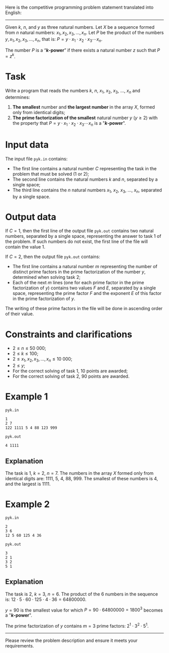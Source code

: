 Here is the competitive programming problem statement translated into English:

---

Given $k$, $n$, and $y$ as three natural numbers.
Let $X$ be a sequence formed from $n$ natural numbers: $x_1, x_2, x_3, \ldots, x_n$.
Let $P$ be the product of the numbers $y, x_1, x_2, x_3, \ldots, x_n$, that is: $P = y \cdot x_1 \cdot x_2 \cdot x_3 \cdots x_n$.

The number $P$ is a “**$k$-power**” if there exists a natural number $z$ such that $P = z^k$.

# Task

Write a program that reads the numbers $k$, $n$, $x_1$, $x_2$, $x_3$, $\ldots$, $x_n$ and determines:
1. **The smallest** number and **the largest number** in the array $X$, formed only from identical digits;
2. **The prime factorization of the smallest** natural number $y$ ($y \geq 2$) with the property that $P = y \cdot x_1 \cdot x_2 \cdot x_3 \cdots x_n$ is a "**$k$-power**".

# Input data

The input file `pyk.in` contains:
* The first line contains a natural number $C$ representing the task in the problem that must be solved ($1$ or $2$);
* The second line contains the natural numbers $k$ and $n$, separated by a single space;
* The third line contains the $n$ natural numbers $x_1$, $x_2$, $x_3$, $\ldots$, $x_n$, separated by a single space.

# Output data

If $C = 1$, then the first line of the output file `pyk.out` contains two natural numbers, separated by a single space, representing the answer to task $1$ of the problem. If such numbers do not exist, the first line of the file will contain the value $1$.

If $C = 2$, then the output file `pyk.out` contains:
* The first line contains a natural number $m$ representing the number of distinct prime factors in the prime factorization of the number $y$, determined when solving task $2$;
* Each of the next $m$ lines (one for each prime factor in the prime factorization of $y$) contains two values $F$ and $E$, separated by a single space, representing the prime factor $F$ and the exponent $E$ of this factor in the prime factorization of $y$.

The writing of these prime factors in the file will be done in ascending order of their value.

# Constraints and clarifications

* $2 \leq n \leq 50\ 000$;
* $2 \leq k \leq 100$;
* $2 \leq x_1, x_2, x_3, \ldots, x_n \leq 10\ 000$;
* $2 \leq y$;
* For the correct solving of task $1$, $10$ points are awarded;
* For the correct solving of task $2$, $90$ points are awarded.

# Example 1

`pyk.in`
```
1
2 7
122 1111 5 4 88 123 999
```

`pyk.out`
```
4 1111
```

## Explanation

The task is $1$, $k = 2$, $n = 7$.
The numbers in the array $X$ formed only from identical digits are: $1111$, $5$, $4$, $88$, $999$. The smallest of these numbers is $4$, and the largest is $1111$.

# Example 2

`pyk.in`
```
2
3 6
12 5 60 125 4 36
```

`pyk.out`
```
3
2 1
3 2
5 1
```

## Explanation

The task is $2$, $k = 3$, $n = 6$. The product of the $6$ numbers in the sequence is: $12 \cdot 5 \cdot 60 \cdot 125 \cdot 4 \cdot 36 = 64800000$.

$y = 90$ is the smallest value for which $P = 90 \cdot 64800000 = 1800^3$ becomes a "**$k$-power**".

The prime factorization of $y$ contains $m = 3$ prime factors: $2^1 \cdot 3^2 \cdot 5^1$.

---

Please review the problem description and ensure it meets your requirements.